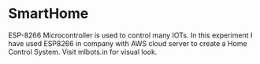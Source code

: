 # SmartHome
ESP-8266 Microcontroller is used to control many IOTs. In this experiment I have used ESP8266 in company with AWS cloud server to create a Home Control System. Visit mlbots.in for visual look.
